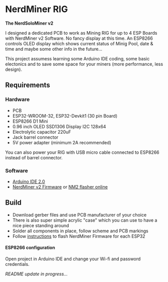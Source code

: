 # NerdMiner RIG

**The NerdSoloMiner v2**

I designed a dedicated PCB to work as Mining RIG for up to 4 ESP Boards with NerdMiner v2 Software. No fancy display at this time. An ESP8266 controls OLED display which shows current status of Minig Pool, date & time and maybe some other info in the future...

This project assumess learning some Arduino IDE coding, some basic electonics and to save some space for your miners (more performance, less design).

## Requirements

### Hardware

- PCB
- ESP32-WROOM-32, ESP32-Devkit1 (30 pin Board)
- ESP8266 D1 Mini
- 0.96 inch OLED SSD1306 Display I2C 128x64
- Electrolytic capacitor 220uF
- Jack barrel connector
- 5V power adapter (minimum 2A recommended)

You can also power your RIG with USB micro cable connected to ESP8266 instead of barrel connector.

### Software

- [Arduino IDE 2.0](https://www.arduino.cc/en/software)
- [NerdMiner v2 Firmware](https://github.com/BitMaker-hub/NerdMiner_v2) or [NM2 flasher online](https://flasher.bitronics.store/)

## Build

- Download gerber files and use PCB manufacturer of your choice
- There is also super simple acrylic "case" which you can use to have a nice piece standing around
- Solder all components in place, follow scheme and PCB markings
- Follow [instructions](https://github.com/BitMaker-hub/NerdMiner_v2?tab=readme-ov-file#flash-firmware) to flash NerdMiner Firmware for each ESP32

#### ESP8266 configuration

Open project in Arduino IDE and change your Wi-fi and password credentials.

*README update in progress...*

